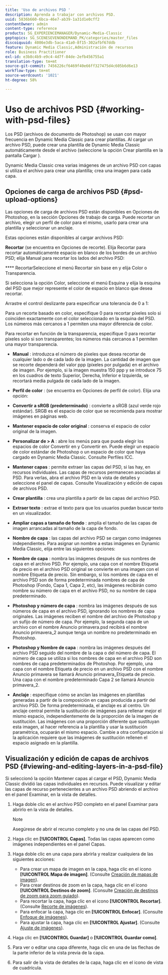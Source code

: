 ```yaml
---
title: 'Uso de archivos PSD '
description: Aprenda a trabajar con archivos PSD.
uuid: 5836b660-6bca-46e7-ab39-1a31d1e0cff2
contentOwner: admin
content-type: reference
products: SG_EXPERIENCEMANAGER/Dynamic-Media-Classic
geptopics: SG_SCENESEVENONDEMAND_PK/categories/master_files
discoiquuid: 4086e3db-5aca-41a0-8f15-302afbf67ddb
feature: Dynamic Media Classic,Administración de recursos
role: Business Practitioner
exl-id: e3b8c4b9-e9c4-4d7f-84de-2efb456755a1
translation-type: tm+mt
source-git-commit: 7456226cf6469f40e66ff327475d4c605b6d6e13
workflow-type: tm+mt
source-wordcount: '1021'
ht-degree: 58%

---
```


# Uso de archivos PSD {#working-with-psd-files}

Los PSD (archivos de documento de Photoshop) se usan con mayor frecuencia en Dynamic Media Classic para crear plantillas. Al cargar un archivo PSD, puede crear una plantilla de Dynamic Media Classic automáticamente desde el archivo (seleccione la opción Crear plantilla en la pantalla Cargar ).

Dynamic Media Classic crea varias imágenes de un archivo PSD con capas si utiliza el archivo para crear una plantilla; crea una imagen para cada capa.

## Opciones de carga de archivos PSD {#psd-upload-options}

Las opciones de carga de archivos PSD están disponibles en Opciones de Photoshop, en la sección Opciones de trabajo de carga. Puede recortar un archivo, elegir un perfil de color para el mismo, usarlo para crear una plantilla y seleccionar un anclaje.

Estas opciones están disponibles al cargar archivos PSD:

**Recortar**  (se encuentra en Opciones de recorte). Elija Recortar para recortar automáticamente espacio en blanco de los bordes de un archivo PSD; elija Manual para recortar los lados del archivo PSD:

**** RecortarSeleccione el menú Recortar sin base en y elija Color o Transparencia.

Si selecciona la opción Color, seleccione el menú Esquina y elija la esquina del PSD que mejor represente el color de espacio en blanco que desea recortar.

Arrastre el control deslizante para especificar una tolerancia de 0 a 1:

Para un recorte basado en color, especifique 0 para recortar píxeles solo si coinciden exactamente con el color seleccionado en la esquina del PSD. Los números más cercanos a 1 permiten una mayor diferencia de color.

Para recortar en función de la transparencia, especifique 0 para recortar píxeles solo si son transparentes; los números más cercanos a 1 permiten una mayor transparencia.

* **Manual** : introduzca el número de píxeles que desea recortar de cualquier lado o de cada lado de la imagen. La cantidad de imagen que se recorte dependerá del valor ppp (píxeles por pulgada) en el archivo de imagen. Por ejemplo, si la imagen muestra 150 ppp y se introduce 75 en los cuadros de texto Superior, Derecha, Inferior e Izquierda, se recortará media pulgada de cada lado de la imagen.

* **Perfil de color** : (se encuentra en Opciones de perfil de color). Elija una opción:

* **Convertir a sRGB (predeterminado)** : convierte a sRGB (azul verde rojo estándar). SRGB es el espacio de color que se recomienda para mostrar imágenes en páginas web.

* **Mantener espacio de color original** : conserva el espacio de color original de la imagen.

* **Personalizar de > A** : abre los menús para que pueda elegir los espacios de color Convertir en y Convertir en. Puede elegir un espacio de color estándar de Photoshop o un espacio de color que haya cargado en Dynamic Media Classic. Consulte Perfiles ICC.

* **Mantener capas** : permite extraer las capas del PSD, si las hay, en recursos individuales. Las capas de recursos permanecen asociadas al PSD. Para verlas, abra el archivo PSD en la vista de detalles y seleccione el panel de capas. Consulte Visualización y edición de capas de archivos PSD.

* **Crear plantilla** : crea una plantilla a partir de las capas del archivo PSD.

* **Extraer texto** : extrae el texto para que los usuarios puedan buscar texto en un visualizador.

* **Ampliar capas a tamaño de fondo** : amplía el tamaño de las capas de imagen arrancadas al tamaño de la capa de fondo.

* **Nombre de capa** : las capas del archivo PSD se cargan como imágenes independientes. Para asignar un nombre a estas imágenes en Dynamic Media Classic, elija entre las siguientes opciones:

* **Nombre de capa** : nombra las imágenes después de sus nombres de capa en el archivo PSD. Por ejemplo, una capa con el nombre Etiqueta de precio en el archivo PSD original se convierte en una imagen con el nombre Etiqueta de precio. Sin embargo, si los nombres de capa en el archivo PSD son de forma predeterminada nombres de capa de Photoshop (Fondo, Capa 1, Capa 2, etc), las imágenes recibirán como nombre su número de capa en el archivo PSD, no su nombre de capa predeterminado.

* **Photoshop y número de capa** : nombra las imágenes después de sus números de capa en el archivo PSD, ignorando los nombres de capa originales. Las imágenes reciben el nombre del archivo de Photoshop y un sufijo de número de capa. Por ejemplo, la segunda capa de un archivo con el nombre Anuncio primavera.psd recibirá el nombre Anuncio primavera_2 aunque tenga un nombre no predeterminado en Photoshop.

* **Photoshop y Nombre de capa** : nombra las imágenes después del archivo PSD seguido del nombre de la capa o del número de capa. El número de capa se utiliza si los nombres de capa en el archivo PSD son nombres de capa predeterminados de Photoshop. Por ejemplo, una capa con el nombre Etiqueta de precio en un archivo PSD con el nombre Anuncio primavera se llamará Anuncio primavera_Etiqueta de precio. Una capa con el nombre predeterminado Capa 2 se llamará Anuncio primavera_2.

* **Anclaje** : especifique cómo se anclan las imágenes en plantillas generadas a partir de la composición en capas producida a partir del archivo PSD. De forma predeterminada, el anclaje es al centro. Un anclaje central permite la sustitución de imágenes para rellenar mejor el mismo espacio, independientemente de la proporción de la imagen de sustitución. Las imágenes con una proporción diferente que sustituyan esta imagen, al hacer referencia a la plantilla y usar la sustitución paramétrica, ocuparán el mismo espacio. Cambie a otra configuración si la aplicación requiere que las imágenes de sustitución rellenen el espacio asignado en la plantilla.

## Visualización y edición de capas de archivos PSD  {#viewing-and-editing-layers-in-a-psd-file}

Si seleccionó la opción Mantener capas al cargar el PSD, Dynamic Media Classic dividió las capas individuales en recursos. Puede visualizar y editar las capas de recurso pertenecientes a un archivo PSD abriendo el archivo en el panel Examinar, en la vista de detalles.

1. Haga doble clic en el archivo PSD completo en el panel Examinar para abrirlo en la vista de detalles.

   >[!NOTE]
   >
   >Asegúrese de abrir el recurso completo y no una de las capas del PSD.

1. Haga clic en **[!UICONTROL Capas]**. Todas las capas aparecen como imágenes independientes en el panel Capas.
1. Haga doble clic en una capa para abrirla y realizar cualquiera de las siguientes acciones:

   * Para crear un mapa de imagen en la capa, haga clic en el icono **[!UICONTROL Mapa de imagen]**. (Consulte [Creación de mapas de imagen](creating-image-maps.md#creating_image_maps)).
   * Para crear destinos de zoom en la capa, haga clic en el icono **[!UICONTROL Destinos de zoom]**. (Consulte [Creación de destinos de zoom para zoom guiado](creating-zoom-targets-guided-zoom.md#creating_zoom_targets_for_guided_zoom)).
   * Para recortar la capa, haga clic en el icono **[!UICONTROL Recortar]**. (Consulte [Recorte de imágenes](cropping-image.md#cropping_an_image)).
   * Para enfocar la capa, haga clic en **[!UICONTROL Enfocar]**. (Consulte [Enfoque de imágenes](sharpening-image.md#sharpening_an_image)).
   * Para ajustar la capa, haga clic en **[!UICONTROL Ajustar]**. (Consulte [Ajuste de imágenes](adjusting-image.md#adjusting_an_image)).

1. Haga clic en **[!UICONTROL Guardar]** o **[!UICONTROL Guardar como]**.
1. Para ver o editar una capa diferente, haga clic en una de las flechas de la parte inferior de la vista previa de la capa.
1. Para salir de la vista de detalles de la capa, haga clic en el icono de vista de cuadrícula.
